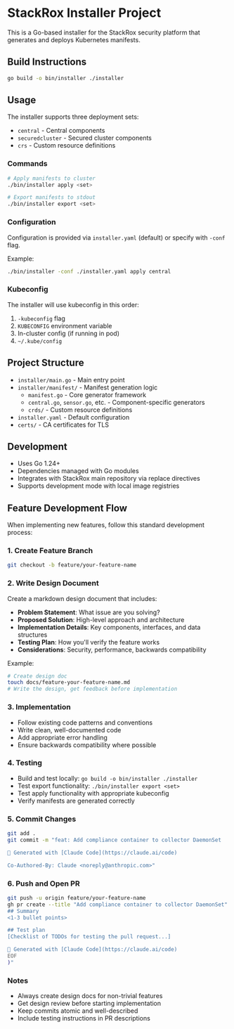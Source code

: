# StackRox Installer Project

This is a Go-based installer for the StackRox security platform that generates and deploys Kubernetes manifests.

## Build Instructions

```bash
go build -o bin/installer ./installer
```

## Usage

The installer supports three deployment sets:
- `central` - Central components
- `securedcluster` - Secured cluster components  
- `crs` - Custom resource definitions

### Commands

```bash
# Apply manifests to cluster
./bin/installer apply <set>

# Export manifests to stdout
./bin/installer export <set>
```

### Configuration

Configuration is provided via `installer.yaml` (default) or specify with `-conf` flag.

Example:
```bash
./bin/installer -conf ./installer.yaml apply central
```

### Kubeconfig

The installer will use kubeconfig in this order:
1. `-kubeconfig` flag
2. `KUBECONFIG` environment variable  
3. In-cluster config (if running in pod)
4. `~/.kube/config`

## Project Structure

- `installer/main.go` - Main entry point
- `installer/manifest/` - Manifest generation logic
  - `manifest.go` - Core generator framework
  - `central.go`, `sensor.go`, etc. - Component-specific generators
  - `crds/` - Custom resource definitions
- `installer.yaml` - Default configuration
- `certs/` - CA certificates for TLS

## Development

- Uses Go 1.24+
- Dependencies managed with Go modules
- Integrates with StackRox main repository via replace directives
- Supports development mode with local image registries

## Feature Development Flow

When implementing new features, follow this standard development process:

### 1. Create Feature Branch
```bash
git checkout -b feature/your-feature-name
```

### 2. Write Design Document
Create a markdown design document that includes:
- **Problem Statement**: What issue are you solving?
- **Proposed Solution**: High-level approach and architecture
- **Implementation Details**: Key components, interfaces, and data structures
- **Testing Plan**: How you'll verify the feature works
- **Considerations**: Security, performance, backwards compatibility

Example:
```bash
# Create design doc
touch docs/feature-your-feature-name.md
# Write the design, get feedback before implementation
```

### 3. Implementation
- Follow existing code patterns and conventions
- Write clean, well-documented code
- Add appropriate error handling
- Ensure backwards compatibility where possible

### 4. Testing
- Build and test locally: `go build -o bin/installer ./installer`
- Test export functionality: `./bin/installer export <set>`
- Test apply functionality with appropriate kubeconfig
- Verify manifests are generated correctly

### 5. Commit Changes
```bash
git add .
git commit -m "feat: Add compliance container to collector DaemonSet

🤖 Generated with [Claude Code](https://claude.ai/code)

Co-Authored-By: Claude <noreply@anthropic.com>"
```

### 6. Push and Open PR
```bash
git push -u origin feature/your-feature-name
gh pr create --title "Add compliance container to collector DaemonSet" --body "$(cat <<'EOF'
## Summary
<1-3 bullet points>

## Test plan
[Checklist of TODOs for testing the pull request...]

🤖 Generated with [Claude Code](https://claude.ai/code)
EOF
)"
```

### Notes
- Always create design docs for non-trivial features
- Get design review before starting implementation
- Keep commits atomic and well-described
- Include testing instructions in PR descriptions